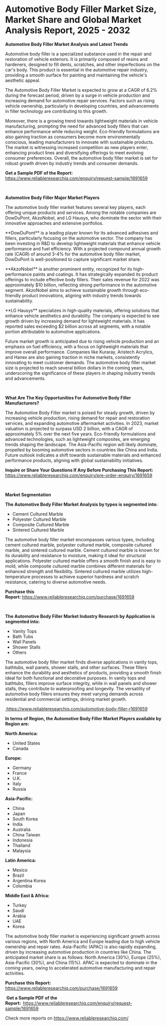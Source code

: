 <p><h1>Automotive Body Filler Market Size, Market Share and Global Market Analysis Report, 2025 - 2032</h1></p><p><strong>Automotive Body Filler Market Analysis and Latest Trends</strong></p>
<p><p>Automotive body filler is a specialized substance used in the repair and restoration of vehicle exteriors. It is primarily composed of resins and hardeners, designed to fill dents, scratches, and other imperfections on the car's body. This product is essential in the automotive repair industry, providing a smooth surface for painting and maintaining the vehicle's aesthetic appeal.</p><p>The Automotive Body Filler Market is expected to grow at a CAGR of 6.2% during the forecast period, driven by a surge in vehicle production and increasing demand for automotive repair services. Factors such as rising vehicle ownership, particularly in developing countries, and advancements in filler technology are contributing to this growth. </p><p>Moreover, there is a growing trend towards lightweight materials in vehicle manufacturing, prompting the need for advanced body fillers that can enhance performance while reducing weight. Eco-friendly formulations are also gaining traction as consumers become more environmentally conscious, leading manufacturers to innovate with sustainable products. The market is witnessing increased competition as new players enter, enhancing product lines and diversifying offerings to meet evolving consumer preferences. Overall, the automotive body filler market is set for robust growth driven by industry trends and consumer demands.</p></p>
<p><strong>Get a Sample PDF of the Report:&nbsp;</strong> <a href="https://www.reliableresearchiq.com/enquiry/request-sample/1691659?utm_campaign=3350&utm_medium=2&utm_source=Github&utm_content=ia&utm_term=30032025&utm_id=automotive-body-filler">https://www.reliableresearchiq.com/enquiry/request-sample/1691659</a></p>
<p>&nbsp;</p>
<p><strong>Automotive Body Filler Major Market Players</strong></p>
<p><p>The automotive body filler market features several key players, each offering unique products and services. Among the notable companies are DowDuPont, AkzoNobel, and LG Hausys, who dominate the sector with their innovative approaches and extensive portfolios.</p><p>**DowDuPont** is a leading player known for its advanced adhesives and fillers, particularly focusing on the automotive sector. The company has been investing in R&D to develop lightweight materials that enhance vehicle performance and fuel efficiency. With a projected compound annual growth rate (CAGR) of around 3-4% for the automotive body filler market, DowDuPont is well-positioned to capture significant market share.</p><p>**AkzoNobel** is another prominent entity, recognized for its high-performance paints and coatings. It has strategically expanded its product offerings to include effective body fillers. Their sales revenue for 2022 was approximately $10 billion, reflecting strong performance in the automotive segment. AkzoNobel aims to achieve sustainable growth through eco-friendly product innovations, aligning with industry trends towards sustainability.</p><p>**LG Hausys** specializes in high-quality materials, offering solutions that enhance vehicle aesthetics and durability. The company is expected to see growth driven by increasing demand for lightweight materials. It has reported sales exceeding $2 billion across all segments, with a notable portion attributable to automotive applications.</p><p>Future market growth is anticipated due to rising vehicle production and an emphasis on fuel efficiency, with a focus on lightweight materials that improve overall performance. Companies like Kuraray, Aristech Acrylics, and Hanex are also gaining traction in niche markets, consistently innovating to meet customer demands. The automotive body filler market size is projected to reach several billion dollars in the coming years, underscoring the significance of these players in shaping industry trends and advancements.</p></p>
<p>&nbsp;</p>
<p><strong>What Are The Key Opportunities For Automotive Body Filler Manufacturers?</strong></p>
<p><p>The Automotive Body Filler market is poised for steady growth, driven by increasing vehicle production, rising demand for repair and restoration services, and expanding automotive aftermarket activities. In 2023, market valuation is projected to surpass USD 2 billion, with a CAGR of approximately 5% over the next five years. Eco-friendly formulations and advanced technologies, such as lightweight composites, are emerging trends shaping the landscape. The Asia-Pacific region will likely dominate, propelled by booming automotive sectors in countries like China and India. Future outlook indicates a shift towards sustainable materials and enhanced performance products, aligning with global sustainability initiatives.</p></p>
<p><strong>Inquire or Share Your Questions If Any Before Purchasing This Report:</strong> <a href="https://www.reliableresearchiq.com/enquiry/pre-order-enquiry/1691659?utm_campaign=3350&utm_medium=2&utm_source=Github&utm_content=ia&utm_term=30032025&utm_id=automotive-body-filler">https://www.reliableresearchiq.com/enquiry/pre-order-enquiry/1691659</a></p>
<p>&nbsp;</p>
<p><strong>Market Segmentation</strong></p>
<p><strong>The Automotive Body Filler Market Analysis by types is segmented into:</strong></p>
<p><ul><li>Cement Cultured Marble</li><li>Polyester Cultured Marble</li><li>Composite Cultured Marble</li><li>Sintered Cultured Marble</li></ul></p>
<p><p>The automotive body filler market encompasses various types, including cement cultured marble, polyester cultured marble, composite cultured marble, and sintered cultured marble. Cement cultured marble is known for its durability and resistance to moisture, making it ideal for structural applications. Polyester cultured marble offers a smooth finish and is easy to mold, while composite cultured marble combines different materials for enhanced strength and flexibility. Sintered cultured marble utilizes high-temperature processes to achieve superior hardness and scratch resistance, catering to diverse automotive needs.</p></p>
<p><strong>Purchase this Report:&nbsp;</strong><a href="https://www.reliableresearchiq.com/purchase/1691659?utm_campaign=3350&utm_medium=2&utm_source=Github&utm_content=ia&utm_term=30032025&utm_id=automotive-body-filler">https://www.reliableresearchiq.com/purchase/1691659</a></p>
<p>&nbsp;</p>
<p><strong>The Automotive Body Filler Market Industry Research by Application is segmented into:</strong></p>
<p><ul><li>Vanity Tops</li><li>Bath Tubs</li><li>Wall Panels</li><li>Shower Stalls</li><li>Others</li></ul></p>
<p><p>The automotive body filler market finds diverse applications in vanity tops, bathtubs, wall panels, shower stalls, and other surfaces. These fillers enhance the durability and aesthetics of products, providing a smooth finish ideal for both functional and decorative purposes. In vanity tops and bathtubs, fillers improve surface integrity, while in wall panels and shower stalls, they contribute to waterproofing and longevity. The versatility of automotive body fillers ensures they meet varying demands across residential and commercial settings, driving market growth.</p></p>
<p><a href="https://www.reliableresearchiq.com/automotive-body-filler-r1691659?utm_campaign=3350&utm_medium=2&utm_source=Github&utm_content=ia&utm_term=30032025&utm_id=automotive-body-filler">&nbsp;https://www.reliableresearchiq.com/automotive-body-filler-r1691659</a></p>
<p><strong>In terms of Region, the Automotive Body Filler Market Players available by Region are:</strong></p>
<p>
    <p> <strong> North America: </strong>
        <ul>
            <li>United States</li>
            <li>Canada</li>
        </ul>
        </p> 
    <p> <strong> Europe: </strong>
        <ul>
            <li>Germany</li>
            <li>France</li>
            <li>U.K.</li>
            <li>Italy</li>
            <li>Russia</li>
        </ul>
        </p> 
    <p> <strong> Asia-Pacific: </strong>
        <ul>
            <li>China</li>
            <li>Japan</li>
            <li>South Korea</li>
            <li>India</li>
            <li>Australia</li>
            <li>China Taiwan</li>
            <li>Indonesia</li>
            <li>Thailand</li>
            <li>Malaysia</li>
        </ul>
        </p> 
    <p> <strong> Latin America: </strong>
        <ul>
            <li>Mexico</li>
            <li>Brazil</li>
            <li>Argentina Korea</li>
            <li>Colombia</li>
        </ul>
        </p> 
    <p> <strong> Middle East & Africa: </strong>
        <ul>
            <li>Turkey</li>
            <li>Saudi</li>
            <li>Arabia</li>
            <li>UAE</li>
            <li>Korea</li>
        </ul>
    </p>
    </p>
<p><p>The automotive body filler market is experiencing significant growth across various regions, with North America and Europe leading due to high vehicle ownership and repair rates. Asia-Pacific (APAC) is also rapidly expanding, driven by increasing automotive production in countries like China. The anticipated market share is as follows: North America (30%), Europe (25%), Asia-Pacific (30%), and China (15%). APAC is expected to dominate in the coming years, owing to accelerated automotive manufacturing and repair activities.</p></p>
<p><strong>Purchase this Report: </strong><a href="https://www.reliableresearchiq.com/purchase/1691659?utm_campaign=3350&utm_medium=2&utm_source=Github&utm_content=ia&utm_term=30032025&utm_id=automotive-body-filler">https://www.reliableresearchiq.com/purchase/1691659</a></p>
<p>&nbsp;<strong>Get a Sample PDF of the Report:&nbsp;&nbsp;</strong><a href="https://www.reliableresearchiq.com/enquiry/request-sample/1691659?utm_campaign=3350&utm_medium=2&utm_source=Github&utm_content=ia&utm_term=30032025&utm_id=automotive-body-filler">https://www.reliableresearchiq.com/enquiry/request-sample/1691659</a></p>
<p><strong></strong></p>
<p>Check more reports on <a href="https://www.reliableresearchiq.com/?utm_campaign=3350&utm_medium=2&utm_source=Github&utm_content=ia&utm_term=30032025&utm_id=automotive-body-filler">https://www.reliableresearchiq.com/</a></p>